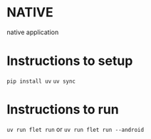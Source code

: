 # NATIVE
native application

# Instructions to setup
`pip install uv`
`uv sync`

# Instructions to run
`uv run flet run`
or
`uv run flet run --android`